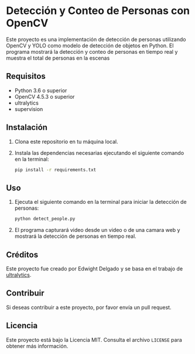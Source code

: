 
# Detección y Conteo de Personas con OpenCV

Este proyecto es una implementación de detección de personas utilizando OpenCV y YOLO como modelo de detección de objetos en Python. 
El programa mostrará la detección y conteo de personas en tiempo real y muestra el total de personas en la escenas

## Requisitos

- Python 3.6 o superior
- OpenCV 4.5.3 o superior
- ultralytics
- supervision

## Instalación

1. Clona este repositorio en tu máquina local.
2. Instala las dependencias necesarias ejecutando el siguiente comando en la terminal:

   ```bash
   pip install -r requirements.txt
   ```

## Uso

1. Ejecuta el siguiente comando en la terminal para iniciar la detección de personas:

   ```bash
   python detect_people.py
   ```

2. El programa capturará video desde un video o de una camara web y mostrará la detección de personas en tiempo real.

## Créditos

Este proyecto fue creado por Edwight Delgado y se basa en el trabajo de [ultralytics](https://github.com/ultralytics/ultralytics).

## Contribuir

Si deseas contribuir a este proyecto, por favor envía un pull request.

## Licencia

Este proyecto está bajo la Licencia MIT. Consulta el archivo `LICENSE` para obtener más información.

